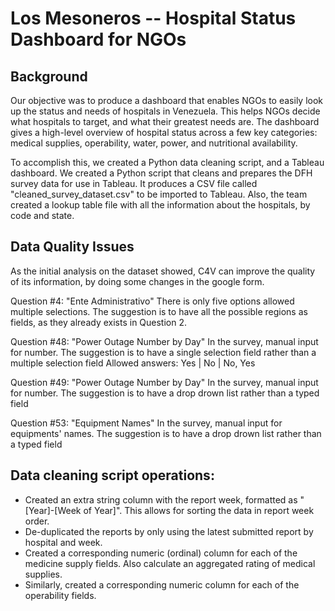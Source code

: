 # Los Mesoneros -- Hospital Status Dashboard for NGOs

## Background
Our objective was to produce a dashboard that enables NGOs to easily look up the status and needs of hospitals in Venezuela. This helps NGOs decide what hospitals to target, and what their greatest needs are. The dashboard gives a high-level overview of hospital status across a few key categories: medical supplies, operability, water, power, and nutritional availability.

To accomplish this, we created a Python data cleaning script, and a Tableau dashboard. We created a Python script that cleans and prepares the DFH survey data for use in Tableau. It produces a CSV file called "cleaned_survey_dataset.csv" to be imported to Tableau. Also, the team created a lookup table file with all the information about the hospitals, by code and state.

## Data Quality Issues
As the initial analysis on the dataset showed, C4V can improve the quality of its information, by doing some changes in the google form.

Question #4: "Ente Administrativo"
There is only five options allowed multiple selections. The suggestion is to have all the possible regions as fields, as
they already exists in Question 2.

Question #48: "Power Outage Number by Day"
In the survey, manual input for number. The suggestion is to have a single selection field rather than a multiple selection field 
Allowed answers: Yes | No | No, Yes

Question #49: "Power Outage Number by Day"
In the survey, manual input for number. The suggestion is to have a drop drown list rather than a typed field

Question #53: "Equipment Names"
In the survey, manual input for equipments' names. The suggestion is to have a drop drown list rather than a typed field

## Data cleaning script operations:
- Created an extra string column with the report week, formatted as "[Year]-[Week of Year]". This allows for sorting the data in report week order.
- De-duplicated the reports by only using the latest submitted report by hospital and week.
- Created a corresponding numeric (ordinal) column for each of the medicine supply fields. Also calculate an aggregated rating of medical supplies.
- Similarly, created a corresponding numeric column for each of the operability fields.
